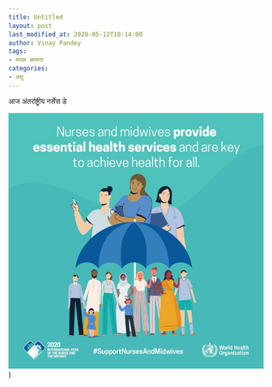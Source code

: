 ```yaml
---
title: Untitled
layout: post
last_modified_at: 2020-05-12T10:14:00
author: Vinay Pandey
tags:
- मंगल कामना
categories:
- लघु
---
```

आज अंतर्राष्ट्रीय नर्सेस डे


![IMG-20200512-WA0005.jpg](/images/IMG-20200512-WA0005.jpg))

